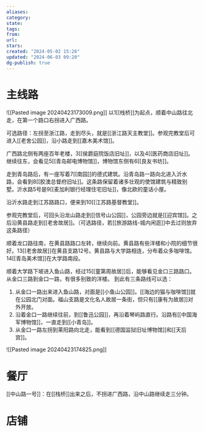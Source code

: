 ```yaml
---
aliases: 
category: 
state: 
tags: 
from: 
url: 
stars: 
created: "2024-05-02 15:26"
updated: "2024-06-03 09:20"
dg-publish: true
---
```

# 主线路
![[Pasted image 20240423173009.png]]
以1[[栈桥]]为起点，顺着中山路往北走，在第一个路口右拐进入广西路。

可选路径：左拐至浙江路，走到尽头，就是[[浙江路天主教堂]]。参观完教堂后可进入[[老舍公园]]，沿小路走到[[嘉木美术馆]]。

广西路北侧有两座百年老楼，3[[侯爵庭院饭店旧址]]，以及4[[医药商店旧址]]。继续往东，会看见5[[青岛邮电博物馆]]，博物馆东侧有6[[良友书坊]]。

走到青岛路后，有一座写着7[[南园]]的德式建筑。沿青岛路一路向北进入沂水路，会看到8[[胶澳总督府旧址]]。这条路保留着诸多壮观的使馆建筑与精致别墅。沂水路5号是9[[麦加利银行经理住宅旧址]]，像北欧的童话小屋。

沿沂水路走到江苏路路口，便来到10[[江苏路基督教堂]]。

参观完教堂后，可回头沿龙山路走到[[信号山公园]]，公园旁边就是[[迎宾馆]]。之后沿黄县路走到[[老舍故居]]。（可选路径，若[[旅游路线-城内闲逛]]中去过则放弃这条路径）

顺着龙口路往南，在黄县路路口左转，继续向前。黄县路有些洋楼和小院的细节很好。13[[老舍故居]]在黄县支路12号。黄县路与大学路相连，分布着众多咖啡馆。14[[青岛美术馆]]在大学路南段。

顺着大学路下坡进入鱼山路，经过15[[童第周故居]]后，能够看见金口三路路口。从金口三路到金口一路，有很多别致的洋楼。
到此有三条路线可以选：
1. 从金口一路出来进入鱼山路，对面是[[小鱼山公园]]。[[海边的猫与咖啡馆]]就在公园北门对面。福山支路是文化名人故居一条街，但只有[[康有为故居]]对外开放。
2. 沿着金口一路继续往前，到[[鲁迅公园]]，再沿着琴屿路直行。沿路有[[中国海军博物馆]]，一直走到[[小青岛]]。
3. 从金口一路左拐到莱阳路向北走，能看到[[德国监狱旧址博物馆]]和[[天后宫]]。


![[Pasted image 20240423174825.png]]


# 餐厅
[[中山路一号]]：在[[栈桥]]出来之后，不拐进广西路，沿中山路继续走三分钟。
# 店铺